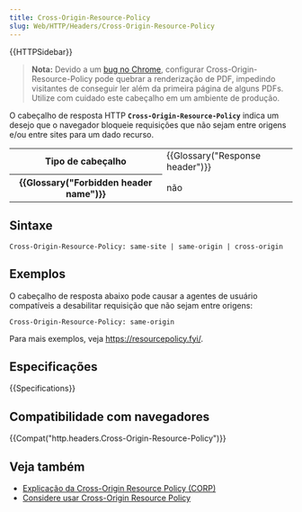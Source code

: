 ```yaml
---
title: Cross-Origin-Resource-Policy
slug: Web/HTTP/Headers/Cross-Origin-Resource-Policy
---
```


{{HTTPSidebar}}

> **Nota:** Devido a um [bug no Chrome](https://bugs.chromium.org/p/chromium/issues/detail?id=1074261), configurar Cross-Origin-Resource-Policy pode quebrar a renderização de PDF, impedindo visitantes de conseguir ler além da primeira página de alguns PDFs. Utilize com cuidado este cabeçalho em um ambiente de produção.

O cabeçalho de resposta HTTP **`Cross-Origin-Resource-Policy`** indica um desejo que o navegador bloqueie requisições que não sejam entre origens e/ou entre sites para um dado recurso.

<table class="properties">
  <tbody>
    <tr>
      <th scope="row">Tipo de cabeçalho</th>
      <td>{{Glossary("Response header")}}</td>
    </tr>
    <tr>
      <th scope="row">{{Glossary("Forbidden header name")}}</th>
      <td>não</td>
    </tr>
  </tbody>
</table>

## Sintaxe

```
Cross-Origin-Resource-Policy: same-site | same-origin | cross-origin
```

## Exemplos

O cabeçalho de resposta abaixo pode causar a agentes de usuário compatíveis a desabilitar requisição que não sejam entre origens:

```
Cross-Origin-Resource-Policy: same-origin
```

Para mais exemplos, veja <https://resourcepolicy.fyi/>.

## Especificações

{{Specifications}}

## Compatibilidade com navegadores

{{Compat("http.headers.Cross-Origin-Resource-Policy")}}

## Veja também

- [Explicação da Cross-Origin Resource Policy (CORP)](</pt-BR/docs/Web/HTTP/Cross-Origin_Resource_Policy_(CORP)>)
- [Considere usar Cross-Origin Resource Policy](https://resourcepolicy.fyi/)
